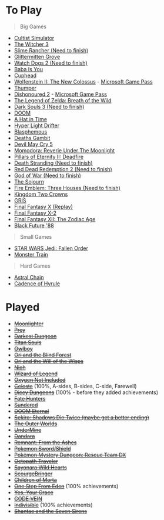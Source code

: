 <!-- TITLE: Games To Play -->
<!-- SUBTITLE: Some games that SuperCoins should play and potentially stream -->
# To Play
> Big Games
* [Cultist Simulator](https://store.steampowered.com/app/718670/Cultist_Simulator/)
* [The Witcher 3](https://store.steampowered.com/app/292030/The_Witcher_3_Wild_Hunt/)
* [Slime Rancher (Need to finish)](https://store.steampowered.com/app/433340/Slime_Rancher/)
* [Glittermitten Grove](https://en.wikipedia.org/wiki/Spoiler_(media))
* [Watch Dogs 2 (Need to finish)](https://store.steampowered.com/app/447040/Watch_Dogs_2/)
* [Baba Is You](https://store.steampowered.com/app/736260/Baba_Is_You/)
* [Cuphead](https://store.steampowered.com/app/268910/Cuphead/)
* [Wolfenstein II: The New Colossus](https://store.steampowered.com/app/612880/Wolfenstein_II_The_New_Colossus/) - [Microsoft Game Pass](https://www.xbox.com/en-GB/xbox-game-pass/pc-games)
* [Thumper](https://store.steampowered.com/app/356400/Thumper/)
* [Dishonoured 2](https://store.steampowered.com/app/403640/Dishonored_2/) - [Microsoft Game Pass](https://www.xbox.com/en-GB/xbox-game-pass/pc-games)
* [The Legend of Zelda: Breath of the Wild](https://www.nintendo.com/games/detail/the-legend-of-zelda-breath-of-the-wild-switch/)
* [Dark Souls 3 (Need to finish)](https://store.steampowered.com/app/374320/DARK_SOULS_III/)
* [DOOM](https://store.steampowered.com/app/379720/DOOM/)
* [A Hat in Time](https://store.steampowered.com/app/253230/A_Hat_in_Time/)
* [Hyper Light Drifter](https://store.steampowered.com/app/257850/Hyper_Light_Drifter/)
* [Blasphemous](https://store.steampowered.com/app/774361/Blasphemous/)
* [Deaths Gambit](https://store.steampowered.com/app/356650/Deaths_Gambit/)
* [Devil May Cry 5](https://store.steampowered.com/app/601150/Devil_May_Cry_5/)
* [Momodora: Reverie Under The Moonlight](https://store.steampowered.com/app/428550/Momodora_Reverie_Under_The_Moonlight/)
* [Pillars of Eternity II: Deadfire](https://store.steampowered.com/app/560130/Pillars_of_Eternity_II_Deadfire/)
* [Death Stranding (Need to finish)](https://store.steampowered.com/app/1190460/Death_Stranding/)
* [Red Dead Redemption 2 (Need to finish)](https://www.rockstargames.com/reddeadredemption2/pc)
* [God of War (Need to finish)](https://godofwar.playstation.com/)
* [The Sojourn](https://store.steampowered.com/app/794960/The_Sojourn/)
* [Fire Emblem: Three Houses (Need to finish)](https://www.nintendo.co.uk/Games/Nintendo-Switch/Fire-Emblem-Three-Houses-1175482.html)
* [Kingdom Two Crowns](https://store.steampowered.com/app/701160/Kingdom_Two_Crowns/)
* [GRIS](https://store.steampowered.com/app/683320/GRIS/)
* [Final Fantasy X (Replay)](https://store.steampowered.com/app/359870/FINAL_FANTASY_XX2_HD_Remaster/)
* [Final Fantasy X-2](https://store.steampowered.com/app/359870/FINAL_FANTASY_XX2_HD_Remaster/)
* [Final Fantasy XII: The Zodiac Age](https://store.steampowered.com/app/595520/FINAL_FANTASY_XII_THE_ZODIAC_AGE/)
* [Black Future '88](https://store.steampowered.com/app/751820/Black_Future_88/)

> Small Games
* [STAR WARS Jedi: Fallen Order](https://store.steampowered.com/app/1172380/STAR_WARS_Jedi_Fallen_Order/)
* [Monster Train](https://store.steampowered.com/app/1102190/Monster_Train/)
> Hard Games
* [Astral Chain](https://www.nintendo.com/games/detail/astral-chain-switch/)
* [Cadence of Hyrule](https://www.nintendo.co.uk/Games/Nintendo-Switch-download-software/Cadence-of-Hyrule-Crypt-of-the-NecroDancer-Featuring-The-Legend-of-Zelda-1533129.html)
# Played
* [~~Moonlighter~~](https://store.steampowered.com/app/606150/Moonlighter/)
* [~~Prey~~](https://store.steampowered.com/app/480490/Prey/)
* [~~Darkest Dungeon~~](https://store.steampowered.com/app/262060/Darkest_Dungeon/)
* [~~Titan Souls~~](https://store.steampowered.com/app/297130/Titan_Souls/)
* [~~Owlboy~~](https://store.steampowered.com/app/115800/Owlboy/)
* [~~Ori and the Blind Forest~~](https://store.steampowered.com/app/387290/Ori_and_the_Blind_Forest_Definitive_Edition/)
* [~~Ori and the Will of the Wisps~~](https://store.steampowered.com/app/1057090/Ori_and_the_Will_of_the_Wisps/)
* [~~Nioh~~](https://store.steampowered.com/app/485510/Nioh_Complete_Edition___Complete_Edition/)
* [~~Wizard of Legend~~](https://store.steampowered.com/app/445980/Wizard_of_Legend/)
* [~~Oxygen Not Included~~](https://store.steampowered.com/app/457140/Oxygen_Not_Included/)
* [~~Celeste~~](https://store.steampowered.com/app/504230/Celeste/) (100%, A-sides, B-sides, C-side, Farewell)
* [~~Dicey Dungeons~~](https://store.steampowered.com/app/861540/Dicey_Dungeons/) (100% - before they added achievements)
* [~~Fate Hunters~~](https://store.steampowered.com/app/920680/Fate_Hunters/)
* [~~Sundered~~](https://store.steampowered.com/app/535480/Sundered_Eldritch_Edition/)
* [~~DOOM Eternal~~](https://store.steampowered.com/app/782330/DOOM_Eternal/)
* [~~Sekiro: Shadows Die Twice (maybe get a better ending)~~](https://store.steampowered.com/app/814380/Sekiro_Shadows_Die_Twice/)
* [~~The Outer Worlds~~](https://store.steampowered.com/app/578650/The_Outer_Worlds/)
* [~~UnderMine~~](https://store.steampowered.com/app/656350/UnderMine/)
* [~~Dandara~~](https://store.steampowered.com/app/612390/Dandara_Trials_of_Fear_Edition/)
* [~~Remnant: From the Ashes~~](https://store.steampowered.com/app/617290/Remnant_From_the_Ashes/)
* [~~Pokemon Sword/Shield~~](https://swordshield.pokemon.com/en-gb/)
* [~~Pokémon Mystery Dungeon: Rescue Team DX~~](https://www.nintendo.co.uk/Games/Nintendo-Switch/Pokemon-Mystery-Dungeon-Rescue-Team-DX-1695693.html)
* [~~Octopath Traveler~~](https://store.steampowered.com/app/921570/OCTOPATH_TRAVELER/)
* [~~Sayonara Wild Hearts~~](https://store.steampowered.com/app/1122720/Sayonara_Wild_Hearts/)
* [~~ScourgeBringer~~](https://store.steampowered.com/app/1037020/ScourgeBringer/)
* [~~Children of Morta~~](https://store.steampowered.com/app/330020/Children_of_Morta/)
* [~~One Step From Eden~~](https://store.steampowered.com/app/960690/One_Step_From_Eden/) (100% achievements)
* [~~Yes, Your Grace~~](https://store.steampowered.com/app/1115690/Yes_Your_Grace/)
* [~~CODE VEIN~~](https://store.steampowered.com/app/678960/CODE_VEIN/)
* [~~Indivisible~~](https://store.steampowered.com/app/421170/Indivisible/) (100% achievements)
* [~~Shantae and the Seven Sirens~~](https://store.steampowered.com/app/1191630/Shantae_and_the_Seven_Sirens/)